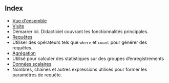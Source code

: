
## Index

- [Vue d'ensemble](../articles/application-insights/app-analytics.md)
- [Visite](../articles/application-insights/app-analytics-tour.md)
 - Démarrer ici. Didacticiel couvrant les fonctionnalités principales.
- [Requêtes](../articles/application-insights/app-analytics-queries.md)
 - Utiliser des opérateurs tels que `where` et `count` pour générer des requêtes.
- [Agrégation](../articles/application-insights/app-analytics-aggregations.md)
 - Utilisé pour calculer des statistiques sur des groupes d’enregistrements
- [Données scalaires](../articles/application-insights/app-analytics-scalars.md)
 - Nombres, chaînes et autres expressions utilisés pour former les paramètres de requête.

<!---HONumber=AcomDC_0309_2016-->